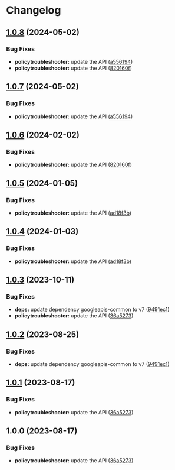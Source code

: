 # Changelog

## [1.0.8](https://github.com/googleapis/google-api-nodejs-client/compare/policytroubleshooter-v1.0.7...policytroubleshooter-v1.0.8) (2024-05-02)


### Bug Fixes

* **policytroubleshooter:** update the API ([a556194](https://github.com/googleapis/google-api-nodejs-client/commit/a556194c602dd8f577f043908a7647667c6ac3f4))
* **policytroubleshooter:** update the API ([820160f](https://github.com/googleapis/google-api-nodejs-client/commit/820160f8eecb5276702bd1f12ee9595318ec448f))

## [1.0.7](https://github.com/googleapis/google-api-nodejs-client/compare/policytroubleshooter-v1.0.6...policytroubleshooter-v1.0.7) (2024-05-02)


### Bug Fixes

* **policytroubleshooter:** update the API ([a556194](https://github.com/googleapis/google-api-nodejs-client/commit/a556194c602dd8f577f043908a7647667c6ac3f4))

## [1.0.6](https://github.com/googleapis/google-api-nodejs-client/compare/policytroubleshooter-v1.0.5...policytroubleshooter-v1.0.6) (2024-02-02)


### Bug Fixes

* **policytroubleshooter:** update the API ([820160f](https://github.com/googleapis/google-api-nodejs-client/commit/820160f8eecb5276702bd1f12ee9595318ec448f))

## [1.0.5](https://github.com/googleapis/google-api-nodejs-client/compare/policytroubleshooter-v1.0.4...policytroubleshooter-v1.0.5) (2024-01-05)


### Bug Fixes

* **policytroubleshooter:** update the API ([ad18f3b](https://github.com/googleapis/google-api-nodejs-client/commit/ad18f3b0f6304bc0d08e964c1f2b4691eb922568))

## [1.0.4](https://github.com/googleapis/google-api-nodejs-client/compare/policytroubleshooter-v1.0.3...policytroubleshooter-v1.0.4) (2024-01-03)


### Bug Fixes

* **policytroubleshooter:** update the API ([ad18f3b](https://github.com/googleapis/google-api-nodejs-client/commit/ad18f3b0f6304bc0d08e964c1f2b4691eb922568))

## [1.0.3](https://github.com/googleapis/google-api-nodejs-client/compare/policytroubleshooter-v1.0.2...policytroubleshooter-v1.0.3) (2023-10-11)


### Bug Fixes

* **deps:** update dependency googleapis-common to v7 ([9491ec1](https://github.com/googleapis/google-api-nodejs-client/commit/9491ec1cdc3c413e7d73edcfcd59cf5c28a7c855))
* **policytroubleshooter:** update the API ([36a5273](https://github.com/googleapis/google-api-nodejs-client/commit/36a52733f643eb93d4b447d0c992b2bf49a3344a))

## [1.0.2](https://github.com/googleapis/google-api-nodejs-client/compare/policytroubleshooter-v1.0.1...policytroubleshooter-v1.0.2) (2023-08-25)


### Bug Fixes

* **deps:** update dependency googleapis-common to v7 ([9491ec1](https://github.com/googleapis/google-api-nodejs-client/commit/9491ec1cdc3c413e7d73edcfcd59cf5c28a7c855))

## [1.0.1](https://github.com/googleapis/google-api-nodejs-client/compare/policytroubleshooter-v1.0.0...policytroubleshooter-v1.0.1) (2023-08-17)


### Bug Fixes

* **policytroubleshooter:** update the API ([36a5273](https://github.com/googleapis/google-api-nodejs-client/commit/36a52733f643eb93d4b447d0c992b2bf49a3344a))

## 1.0.0 (2023-08-17)


### Bug Fixes

* **policytroubleshooter:** update the API ([36a5273](https://github.com/googleapis/google-api-nodejs-client/commit/36a52733f643eb93d4b447d0c992b2bf49a3344a))
